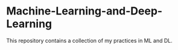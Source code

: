# Machine-Learning-and-Deep-Learning
This repository contains a collection of my practices in ML and DL.
